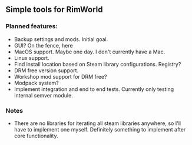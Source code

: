 ## Simple tools for RimWorld


### Planned features:
* Backup settings and mods. Initial goal.
* GUI? On the fence, here
* MacOS support. Maybe one day. I don't currently have a Mac.
* Linux support.
* Find install location based on Steam library configurations. Registry?
* DRM free version support.
* Workshop mod support for DRM free?
* Modpack system?
* Implement integration and end to end tests. Currently only testing internal
  semver module.

### Notes
* There are no libraries for iterating all steam libraries anywhere, so
  I'll have to implement one myself. Definitely something to implement
  after core functionality.
